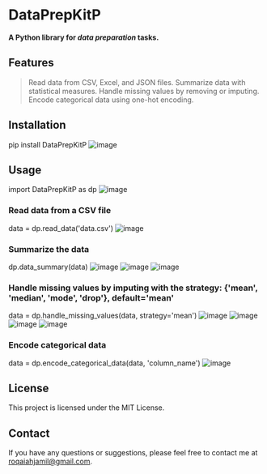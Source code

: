 # DataPrepKitP
**A Python library for _data preparation_ tasks.**

## Features
> Read data from CSV, Excel, and JSON files.
> Summarize data with statistical measures.
> Handle missing values by removing or imputing.
> Encode categorical data using one-hot encoding.

## Installation
pip install DataPrepKitP
![image](https://github.com/R0-J/DataPrepKitP/assets/80273502/466aada1-17c0-441a-8487-3fe1c52e9730)

## Usage
import DataPrepKitP as dp
![image](https://github.com/R0-J/DataPrepKitP/assets/80273502/997c9c92-7407-4365-a2a8-0f15471d20e6)

### Read data from a CSV file
data = dp.read_data('data.csv')
![image](https://github.com/R0-J/DataPrepKitP/assets/80273502/3adf8aed-4859-4988-bb53-0164c7a619de)

### Summarize the data
dp.data_summary(data)
![image](https://github.com/R0-J/DataPrepKitP/assets/80273502/10d9a48d-8255-40a5-bfd2-4993e1f3454c)
![image](https://github.com/R0-J/DataPrepKitP/assets/80273502/2cfdf9f8-52b5-4d0b-9e6a-0e25a4825d11)
![image](https://github.com/R0-J/DataPrepKitP/assets/80273502/4ca80c17-b93b-4e25-bedd-691a201def23)

### Handle missing values by imputing with the strategy: {'mean', 'median', 'mode', 'drop'}, default='mean'
data = dp.handle_missing_values(data, strategy='mean')
![image](https://github.com/R0-J/DataPrepKitP/assets/80273502/c94fccc2-d0ef-48c1-ab00-8c907fa34b93)
![image](https://github.com/R0-J/DataPrepKitP/assets/80273502/0395c467-9baa-4fd8-8411-498cc7d4ee00)
![image](https://github.com/R0-J/DataPrepKitP/assets/80273502/b0bd0b1e-0128-46d2-9c16-b05b318ae6df)
![image](https://github.com/R0-J/DataPrepKitP/assets/80273502/26bff57e-d78e-42f3-8104-3b6deb1278e9)

### Encode categorical data
data = dp.encode_categorical_data(data, 'column_name')
![image](https://github.com/R0-J/DataPrepKitP/assets/80273502/edf27955-e986-44a8-90d2-e374b36ae09b)

## License
This project is licensed under the MIT License.

## Contact
If you have any questions or suggestions, please feel free to contact me at roqaiahjamil@gmail.com.
